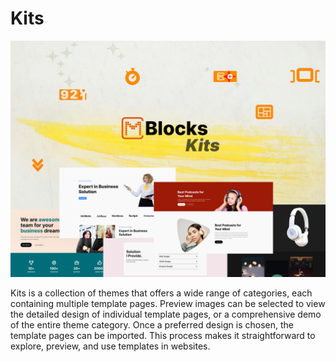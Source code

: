 # Kits

![Kits Theme Banner](img/kits-theme-banner-design-1.png)

Kits is a collection of themes that offers a wide range of categories, each containing multiple template pages. Preview images can be selected to view the detailed design of individual template pages, or a comprehensive demo of the entire theme category. Once a preferred design is chosen, the template pages can be  imported. This process makes it straightforward to explore, preview, and use templates in websites.
